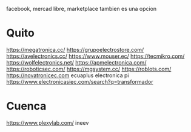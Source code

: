 facebook, mercad libre, marketplace tambien es una opcion
# Quito
https://megatronica.cc/
https://grupoelectrostore.com/
https://avelectronics.cc/
https://www.mouser.ec/
https://tecmikro.com/
https://wolfelectronics.net/
https://apmelectronica.com/
https://roboticsec.com/
https://mgsystem.cc/
https://roblots.com/
https://novatronicec.com
ecuaplus
electronica pi
https://www.electronicasiec.com/search?q=transformador

# Cuenca
https://www.plexylab.com/
ineev